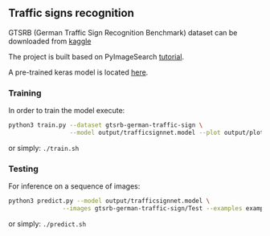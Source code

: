 ## Traffic signs recognition
GTSRB (German Traffic Sign Recognition Benchmark) dataset can be downloaded from
[kaggle](https://www.kaggle.com/meowmeowmeowmeowmeow/gtsrb-german-traffic-sign/)

The project is built based on PyImageSearch [tutorial](https://www.pyimagesearch.com/2019/11/04/traffic-sign-classification-with-keras-and-deep-learning/).

A pre-trained keras model is located [here](https://github.com/RuslanAgishev/robot_scene_understanding/tree/master/Objects_Detection/TrafficSigns_Recognition/output/trafficsignnet.model).

### Training
In order to train the model execute:
```bash
python3 train.py --dataset gtsrb-german-traffic-sign \
                 --model output/trafficsignnet.model --plot output/plot.png
```
or simply: ```./train.sh```

### Testing
For inference on a sequence of images:
```bash
python3 predict.py --model output/trafficsignnet.model \
	           --images gtsrb-german-traffic-sign/Test --examples examples
```
or simply: ```./predict.sh```

